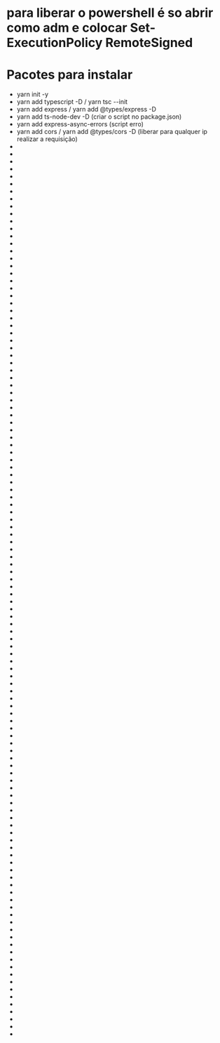 # para liberar o powershell é so abrir como adm e colocar Set-ExecutionPolicy RemoteSigned

# Pacotes para instalar

- yarn init -y
- yarn add typescript -D / yarn tsc --init
- yarn add express / yarn add @types/express -D
- yarn add ts-node-dev -D (criar o script no package.json)
- yarn add express-async-errors (script erro)
- yarn add cors / yarn add @types/cors -D (liberar para qualquer ip realizar a requisição)
-
-
-
-
-
-
-
-
-
-
-
-
-
-
-
-
-
-
-
-
-
-
-
-
-
-
-
-
-
-
-
-
-
-
-
-
-
-
-
-
-
-
-
-
-
-
-
-
-
-
-
-
-
-
-
-
-
-
-
-
-
-
-
-
-
-
-
-
-
-
-
-
-
-
-
-
-
-
-
-
-
-
-
-
-
-
-
-
-
-
-
-
-
-
-
-
-
-
-
-
-
-
-
-
-
-
-
-
-
-
-
-
-
-
-
-
-
-
-
-
